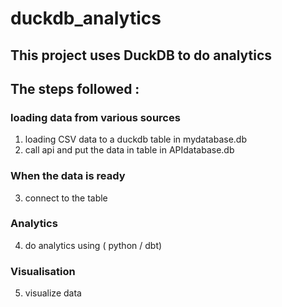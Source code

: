 # duckdb_analytics

## This project uses DuckDB to do analytics

## The steps followed : 

### loading data from various sources
1. loading CSV data to a duckdb table in mydatabase.db
2. call api and put the data in table in APIdatabase.db

### When the data is ready
3. connect to the table

### Analytics

4. do analytics  using ( python / dbt)

### Visualisation

5. visualize data
